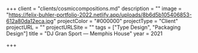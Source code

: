 +++
client = "clients/cosmiccompositions.md"
description = ""
image = "https://felix-buhler-portfolio-2022.netlify.app/uploads/8b6d5b105406853-612a80da12eca.jpg"
projectColor = "#000000"
projectType = "Client"
projectURL = ""
projectURLSite = ""
tags = ["Type Design", "Packaging Design"]
title = "DJ Gran Sport — Memphis House"
year = 2021

+++
